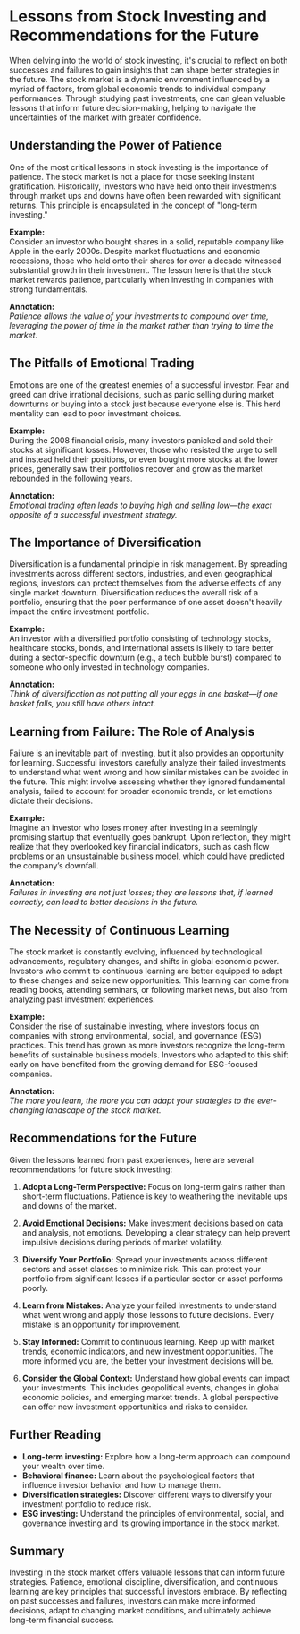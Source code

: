 # Lessons from Stock Investing and Recommendations for the Future

When delving into the world of stock investing, it's crucial to reflect on both successes and failures to gain insights that can shape better strategies in the future. The stock market is a dynamic environment influenced by a myriad of factors, from global economic trends to individual company performances. Through studying past investments, one can glean valuable lessons that inform future decision-making, helping to navigate the uncertainties of the market with greater confidence.

## Understanding the Power of Patience

One of the most critical lessons in stock investing is the importance of patience. The stock market is not a place for those seeking instant gratification. Historically, investors who have held onto their investments through market ups and downs have often been rewarded with significant returns. This principle is encapsulated in the concept of "long-term investing."

**Example:**  
Consider an investor who bought shares in a solid, reputable company like Apple in the early 2000s. Despite market fluctuations and economic recessions, those who held onto their shares for over a decade witnessed substantial growth in their investment. The lesson here is that the stock market rewards patience, particularly when investing in companies with strong fundamentals.

**Annotation:**  
*Patience allows the value of your investments to compound over time, leveraging the power of time in the market rather than trying to time the market.*

## The Pitfalls of Emotional Trading

Emotions are one of the greatest enemies of a successful investor. Fear and greed can drive irrational decisions, such as panic selling during market downturns or buying into a stock just because everyone else is. This herd mentality can lead to poor investment choices.

**Example:**  
During the 2008 financial crisis, many investors panicked and sold their stocks at significant losses. However, those who resisted the urge to sell and instead held their positions, or even bought more stocks at the lower prices, generally saw their portfolios recover and grow as the market rebounded in the following years.

**Annotation:**  
*Emotional trading often leads to buying high and selling low—the exact opposite of a successful investment strategy.*

## The Importance of Diversification

Diversification is a fundamental principle in risk management. By spreading investments across different sectors, industries, and even geographical regions, investors can protect themselves from the adverse effects of any single market downturn. Diversification reduces the overall risk of a portfolio, ensuring that the poor performance of one asset doesn't heavily impact the entire investment portfolio.

**Example:**  
An investor with a diversified portfolio consisting of technology stocks, healthcare stocks, bonds, and international assets is likely to fare better during a sector-specific downturn (e.g., a tech bubble burst) compared to someone who only invested in technology companies.

**Annotation:**  
*Think of diversification as not putting all your eggs in one basket—if one basket falls, you still have others intact.*

## Learning from Failure: The Role of Analysis

Failure is an inevitable part of investing, but it also provides an opportunity for learning. Successful investors carefully analyze their failed investments to understand what went wrong and how similar mistakes can be avoided in the future. This might involve assessing whether they ignored fundamental analysis, failed to account for broader economic trends, or let emotions dictate their decisions.

**Example:**  
Imagine an investor who loses money after investing in a seemingly promising startup that eventually goes bankrupt. Upon reflection, they might realize that they overlooked key financial indicators, such as cash flow problems or an unsustainable business model, which could have predicted the company’s downfall.

**Annotation:**  
*Failures in investing are not just losses; they are lessons that, if learned correctly, can lead to better decisions in the future.*

## The Necessity of Continuous Learning

The stock market is constantly evolving, influenced by technological advancements, regulatory changes, and shifts in global economic power. Investors who commit to continuous learning are better equipped to adapt to these changes and seize new opportunities. This learning can come from reading books, attending seminars, or following market news, but also from analyzing past investment experiences.

**Example:**  
Consider the rise of sustainable investing, where investors focus on companies with strong environmental, social, and governance (ESG) practices. This trend has grown as more investors recognize the long-term benefits of sustainable business models. Investors who adapted to this shift early on have benefited from the growing demand for ESG-focused companies.

**Annotation:**  
*The more you learn, the more you can adapt your strategies to the ever-changing landscape of the stock market.*

## Recommendations for the Future

Given the lessons learned from past experiences, here are several recommendations for future stock investing:

1. **Adopt a Long-Term Perspective:** Focus on long-term gains rather than short-term fluctuations. Patience is key to weathering the inevitable ups and downs of the market.

2. **Avoid Emotional Decisions:** Make investment decisions based on data and analysis, not emotions. Developing a clear strategy can help prevent impulsive decisions during periods of market volatility.

3. **Diversify Your Portfolio:** Spread your investments across different sectors and asset classes to minimize risk. This can protect your portfolio from significant losses if a particular sector or asset performs poorly.

4. **Learn from Mistakes:** Analyze your failed investments to understand what went wrong and apply those lessons to future decisions. Every mistake is an opportunity for improvement.

5. **Stay Informed:** Commit to continuous learning. Keep up with market trends, economic indicators, and new investment opportunities. The more informed you are, the better your investment decisions will be.

6. **Consider the Global Context:** Understand how global events can impact your investments. This includes geopolitical events, changes in global economic policies, and emerging market trends. A global perspective can offer new investment opportunities and risks to consider.

## Further Reading

- **Long-term investing:** Explore how a long-term approach can compound your wealth over time.
- **Behavioral finance:** Learn about the psychological factors that influence investor behavior and how to manage them.
- **Diversification strategies:** Discover different ways to diversify your investment portfolio to reduce risk.
- **ESG investing:** Understand the principles of environmental, social, and governance investing and its growing importance in the stock market.

## Summary

Investing in the stock market offers valuable lessons that can inform future strategies. Patience, emotional discipline, diversification, and continuous learning are key principles that successful investors embrace. By reflecting on past successes and failures, investors can make more informed decisions, adapt to changing market conditions, and ultimately achieve long-term financial success.